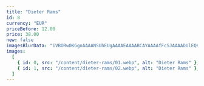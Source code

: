 ```yaml
---
title: "Dieter Rams"
id: 8
currency: "EUR"
priceBefore: 12.00
price: 38.00
new: false
imagesBlurData: "iVBORw0KGgoAAAANSUhEUgAAAAEAAAABCAYAAAAfFcSJAAAADUlEQVR42mN8++HTfwAJcQPQj4u7PwAAAABJRU5ErkJggg=="
images:
  [
    { id: 0, src: "/content/dieter-rams/01.webp", alt: "Dieter Rams" },
    { id: 1, src: "/content/dieter-rams/02.webp", alt: "Dieter Rams" },
  ]
---
```

